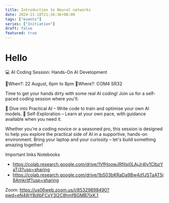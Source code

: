 ```yaml
---
title: Introduction to Neural networks
date: 2024-21-10T21:34:36+08:00
tags: ["events"]
series: ["Initiation"]
draft: false
featured: true
---
```


# Hello

💻 AI Coding Session: Hands-On AI Development

📆When?: 22 August, 6pm to 8pm
📍Where?: COM4 SR32

Time to get your hands dirty with some real AI coding! Join us for a self-paced coding session where you'll:

🚀 Dive into Practical AI – Write code to train and optimise your own AI models.
🧠 Self-Exploration – Learn at your own pace, with guidance available when you need it.

Whether you're a coding novice or a seasoned pro, this session is designed to help you explore the practical side of AI in a supportive, hands-on environment. Bring your laptop and your curiosity – let's build something amazing together!

Important links
Notebooks

- https://colab.research.google.com/drive/1VfHoowJRfilsj0LAjJr4Iy1CIbzYaTj3?usp=sharing
- https://colab.research.google.com/drive/1bS03bKRaDa9Bw4d1JSTaAT5j8Amkritf?usp=sharing

Zoom: https://us06web.zoom.us/j/85329898490?pwd=eN48jYBdIbFCxY3l2C8hmfBGMB7lxK.1
